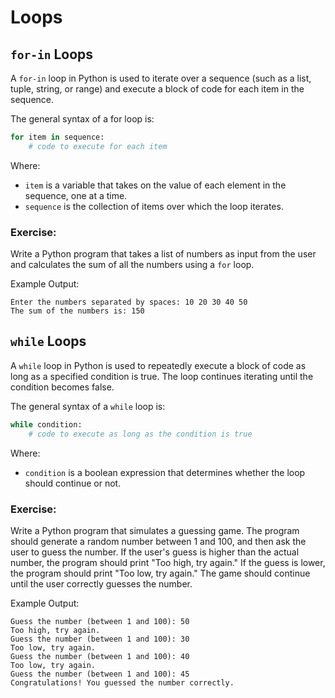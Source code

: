 # Loops

## `for-in` Loops
A `for-in` loop in Python is used to iterate over a sequence
(such as a list, tuple, string, or range) and execute a
block of code for each item in the sequence.

The general syntax of a for loop is:

```py
for item in sequence:
    # code to execute for each item
```

Where:
- `item` is a variable that takes on the value of each element in the sequence, one at a time.
- `sequence` is the collection of items over which the loop iterates.

### Exercise:

Write a Python program that takes a list of numbers as input from the user and calculates the sum of all the numbers using a `for` loop.

Example Output:

```shell
Enter the numbers separated by spaces: 10 20 30 40 50
The sum of the numbers is: 150
```

## `while` Loops
A `while` loop in Python is used to repeatedly execute a block of code as long as a specified condition is true. The loop continues iterating until the condition becomes false.

The general syntax of a `while` loop is:

```py
while condition:
    # code to execute as long as the condition is true
```

Where:
- `condition` is a boolean expression that determines whether the loop should continue or not.

### Exercise:

Write a Python program that simulates a guessing game. The program should generate a random number between 1 and 100, and then ask the user to guess the number. If the user's guess is higher than the actual number, the program should print "Too high, try again." If the guess is lower, the program should print "Too low, try again." The game should continue until the user correctly guesses the number.

Example Output:

```shell
Guess the number (between 1 and 100): 50
Too high, try again.
Guess the number (between 1 and 100): 30
Too low, try again.
Guess the number (between 1 and 100): 40
Too low, try again.
Guess the number (between 1 and 100): 45
Congratulations! You guessed the number correctly.
```
